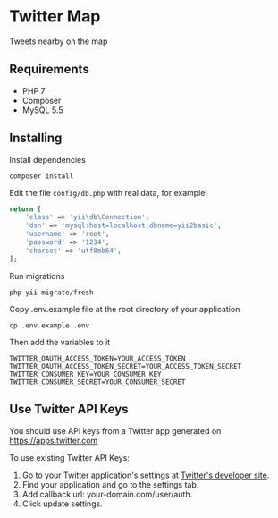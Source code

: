 
# Twitter Map

Tweets nearby on the map

## Requirements

* PHP 7
* Composer
* MySQL 5.5

## Installing

Install dependencies

```
composer install
```

Edit the file `config/db.php` with real data, for example:

```php
return [
    'class' => 'yii\db\Connection',
    'dsn' => 'mysql:host=localhost;dbname=yii2basic',
    'username' => 'root',
    'password' => '1234',
    'charset' => 'utf8mb64',
];
```

Run migrations

```
php yii migrate/fresh
```

Copy .env.example file at the root directory of your application

```
cp .env.example .env
```

Then add the variables to it

```
TWITTER_OAUTH_ACCESS_TOKEN=YOUR_ACCESS_TOKEN
TWITTER_OAUTH_ACCESS_TOKEN_SECRET=YOUR_ACCESS_TOKEN_SECRET
TWITTER_CONSUMER_KEY=YOUR_CONSUMER_KEY
TWITTER_CONSUMER_SECRET=YOUR_CONSUMER_SECRET
```

## Use Twitter API Keys

You should use API keys from a Twitter app generated on https://apps.twitter.com

To use existing Twitter API Keys:
1. Go to your Twitter application's settings at [Twitter's developer site](https://apps.twitter.com).
2. Find your application and go to the settings tab.
3. Add callback url:  your-domain.com/user/auth.
4. Click update settings.
